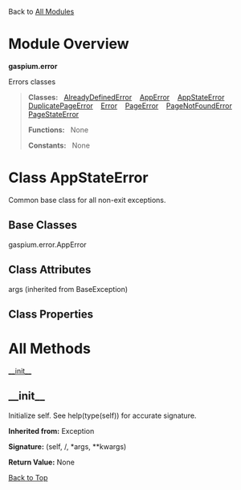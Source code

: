 Back to [All Modules](https://github.com/pyrustic/gaspium/blob/master/docs/modules/README.md#readme)

# Module Overview

**gaspium.error**
 
Errors classes

> **Classes:** &nbsp; [AlreadyDefinedError](https://github.com/pyrustic/gaspium/blob/master/docs/modules/content/gaspium.error/content/classes/AlreadyDefinedError.md#class-alreadydefinederror) &nbsp;&nbsp; [AppError](https://github.com/pyrustic/gaspium/blob/master/docs/modules/content/gaspium.error/content/classes/AppError.md#class-apperror) &nbsp;&nbsp; [AppStateError](https://github.com/pyrustic/gaspium/blob/master/docs/modules/content/gaspium.error/content/classes/AppStateError.md#class-appstateerror) &nbsp;&nbsp; [DuplicatePageError](https://github.com/pyrustic/gaspium/blob/master/docs/modules/content/gaspium.error/content/classes/DuplicatePageError.md#class-duplicatepageerror) &nbsp;&nbsp; [Error](https://github.com/pyrustic/gaspium/blob/master/docs/modules/content/gaspium.error/content/classes/Error.md#class-error) &nbsp;&nbsp; [PageError](https://github.com/pyrustic/gaspium/blob/master/docs/modules/content/gaspium.error/content/classes/PageError.md#class-pageerror) &nbsp;&nbsp; [PageNotFoundError](https://github.com/pyrustic/gaspium/blob/master/docs/modules/content/gaspium.error/content/classes/PageNotFoundError.md#class-pagenotfounderror) &nbsp;&nbsp; [PageStateError](https://github.com/pyrustic/gaspium/blob/master/docs/modules/content/gaspium.error/content/classes/PageStateError.md#class-pagestateerror)
>
> **Functions:** &nbsp; None
>
> **Constants:** &nbsp; None

# Class AppStateError
Common base class for all non-exit exceptions.

## Base Classes
gaspium.error.AppError

## Class Attributes
args (inherited from BaseException)

## Class Properties


# All Methods
[\_\_init\_\_](#__init__)

## \_\_init\_\_
Initialize self.  See help(type(self)) for accurate signature.

**Inherited from:** Exception

**Signature:** (self, /, \*args, \*\*kwargs)





**Return Value:** None

[Back to Top](#module-overview)



